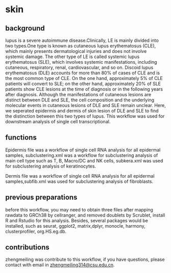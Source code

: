 # skin
## background ##
lupus is a severe autoimmune disease.Clinically, LE is mainly divided into two types.One type is known as cutaneous lupus erythematosus (CLE), which mainly presents dermatological injuries and does not involve systemic damage. The other type of LE is called systemic lupus erythematosus (SLE), which involves systemic manifestations, including cutaneous, respiratory, renal, cardiovascular, and so on. Discoid lupus erythematosus (DLE) accounts for more than 80% of cases of CLE and is the most common type of CLE. On the one hand, approximately 5% of CLE patients will convert to SLE; on the other hand, approximately 20% of SLE patients show CLE lesions at the time of diagnosis or in the following years after diagnosis. Although the manifestations of cutaneous lesions are distinct between DLE and SLE, the cell composition and the underlying molecular events in cutaneous lesions of DLE and SLE remain unclear. Here, we seperated epidermis and dermis of skin lesion of DLE and SLE to find the distinction between this two types of lupus. This workflow was used for downstream analysis of single cell transcriptional.
## functions ##
Epidermis file was a workflow of single cell RNA analysis for all epidermal samples, subclustering.xml was a workflow for subclustering analysis of main cell type such as T, B, Macro/DC and NK cells, subkera.xml was used for subclustering analysis of keratinocytes.

Dermis file was a workflow of single cell RNA analysis for all epidermal samples,subfib.xml was used for subclustering analysis of fibroblasts.

## previous preparations ##
before this workflow, you may need to obtain three files after mapping rawdata to GRCh38 by cellranger, and removed doublets by Scrublet, install R and Rstudio for this analysis. Besides, several packages would be installed, such as seurat, ggplot2, matrix,dplyr, monocle, harmony, clusterprofiler, org.HS.eg.db.

## contributions ##
zhengmeiling was contribute to this workflow, if you have questions, please contact with email in zhengmeiling314@csu.edu.cn.
